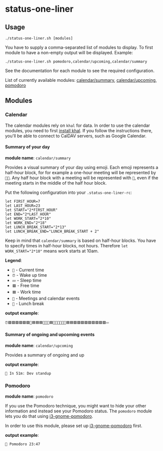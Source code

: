 # status-one-liner

## Usage

```
./status-one-liner.sh [modules]
```

You have to supply a comma-separated list of modules to display. To first module to have
a non-empty output will be displayed. Example:

```
./status-one-liner.sh pomodoro,calendar/upcoming,calendar/summary
```

See the documentation for each module to see the required configuration.

List of currently available modules: [calendar/summary](#summary-of-your-day), [calendar/upcoming](#summary-of-ongoing-and-upcoming-events), [pomodoro](#pomodoro)

## Modules

### Calendar

The calendar modules rely on `khal` for data. In order to use the calendar modules, you need
to first [install khal](https://github.com/pimutils/khal). If you follow the instructions there,
you'll be able to connect to CalDAV servers, such as Google Calendar.

#### Summary of your day

**module name**: `calendar/summary`

Provides a visual summary of your day using emoji. Each emoji represents a half-hour block,
for for example a one-hour meeting will be represented by `📅📅`. Any half hour block with a
meeting will be represented with `📅`, even if the meeting starts in the middle of the half
hour block.

Put the following configuration into your `.status-one-liner-rc`:

```
let FIRST_HOUR=7
let LAST_HOUR=23
let START="2*FIRST_HOUR"
let END="2*LAST_HOUR"
let WORK_START="2*10"
let WORK_END="2*18"
let LUNCH_BREAK_START="2*13"
let LUNCH_BREAK_END="LUNCH_BREAK_START + 2"
```

Keep in mind that `calendar/summary` is based on half-hour blocks. You have to specify times in
half-hour blocks, not hours. Therefore `let WORK_START="2*10"` means work starts at 10am.

**Legend**:
 * `🚀` - Current time
 * `⏰` - Wake up time
 * `💤` - Sleep time
 * `🟩` - Free time
 * `🟦` - Work time
 * `📅` - Meetings and calendar events
 * `🍴` - Lunch break

**output example**:

`⏰🟩🟩🟩🟩🟩🟩📅🟦🟦🟦🚀🍴🍴🟦📅📅📅📅📅📅🟦🟦🟩🟩🟩🟩🟩🟩🟩🟩🟩💤`

#### Summary of ongoing and upcoming events

**module name**: `calendar/upcoming`

Provides a summary of ongoing and up

**output example**:

`📅 In 51m: Dev standup`


### Pomodoro

**module name**: `pomodoro`

If you use the Pomodoro technique, you might want to hide your other information
and instead see your Pomodoro status. The `pomodoro` module lets you do that using
[i3-gnome-pomodoro](https://github.com/kantord/i3-gnome-pomodoro).

In order to use this module, please set up
[i3-gnome-pomodoro](https://github.com/kantord/i3-gnome-pomodoro) first.

**output example**:

`🍅 Pomodoro 23:47`


